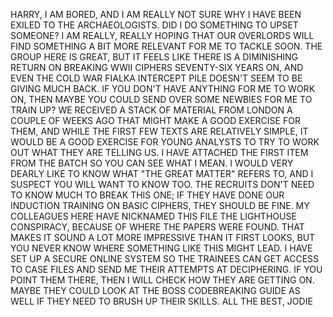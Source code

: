 HARRY, I AM BORED, AND I AM REALLY NOT SURE WHY I HAVE BEEN EXILED TO THE ARCHAEOLOGISTS. DID I DO SOMETHING TO UPSET SOMEONE? I AM REALLY, REALLY HOPING THAT OUR OVERLORDS WILL FIND SOMETHING A BIT MORE RELEVANT FOR ME TO TACKLE SOON. THE GROUP HERE IS GREAT, BUT IT FEELS LIKE THERE IS A DIMINISHING RETURN ON BREAKING WWII CIPHERS SEVENTY-SIX YEARS ON, AND EVEN THE COLD WAR FIALKA INTERCEPT PILE DOESN'T SEEM TO BE GIVING MUCH BACK. IF YOU DON'T HAVE ANYTHING FOR ME TO WORK ON, THEN MAYBE YOU COULD SEND OVER SOME NEWBIES FOR ME TO TRAIN UP? WE RECEIVED A STACK OF MATERIAL FROM LONDON A COUPLE OF WEEKS AGO THAT MIGHT MAKE A GOOD EXERCISE FOR THEM, AND WHILE THE FIRST FEW TEXTS ARE RELATIVELY SIMPLE, IT WOULD BE A GOOD EXERCISE FOR YOUNG ANALYSTS TO TRY TO WORK OUT WHAT THEY ARE TELLING US. I HAVE ATTACHED THE FIRST ITEM FROM THE BATCH SO YOU CAN SEE WHAT I MEAN. I WOULD VERY DEARLY LIKE TO KNOW WHAT "THE GREAT MATTER" REFERS TO, AND I SUSPECT YOU WILL WANT TO KNOW TOO. THE RECRUITS DON'T NEED TO KNOW MUCH TO BREAK THIS ONE; IF THEY HAVE DONE OUR INDUCTION TRAINING ON BASIC CIPHERS, THEY SHOULD BE FINE. MY COLLEAGUES HERE HAVE NICKNAMED THIS FILE THE LIGHTHOUSE CONSPIRACY, BECAUSE OF WHERE THE PAPERS WERE FOUND. THAT MAKES IT SOUND A LOT MORE IMPRESSIVE THAN IT FIRST LOOKS, BUT YOU NEVER KNOW WHERE SOMETHING LIKE THIS MIGHT LEAD. I HAVE SET UP A SECURE ONLINE SYSTEM SO THE TRAINEES CAN GET ACCESS TO CASE FILES AND SEND ME THEIR ATTEMPTS AT DECIPHERING. IF YOU POINT THEM THERE, THEN I WILL CHECK HOW THEY ARE GETTING ON. MAYBE THEY COULD LOOK AT THE BOSS CODEBREAKING GUIDE AS WELL IF THEY NEED TO BRUSH UP THEIR SKILLS. ALL THE BEST, JODIE